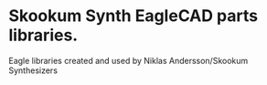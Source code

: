 # Skookum Synth EagleCAD parts libraries.

Eagle libraries created and used by Niklas Andersson/Skookum Synthesizers
